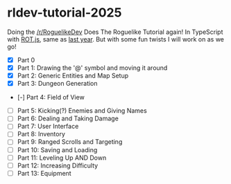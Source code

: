 # rldev-tutorial-2025

Doing the [/r/RoguelikeDev](https://old.reddit.com/r/roguelikedev) Does The Roguelike Tutorial again! In TypeScript with [ROT.js](https://github.com/ondras/rot.js), same as [last year](https://github.com/TechniMan/rldev-tutorial-2024). But with some fun twists I will work on as we go!

- [x] Part 0
- [x] Part 1: Drawing the '@' symbol and moving it around
- [x] Part 2: Generic Entities and Map Setup
- [x] Part 3: Dungeon Generation
- [-] Part 4: Field of View
- [ ] Part 5: Kicking(?) Enemies and Giving Names
- [ ] Part 6: Dealing and Taking Damage
- [ ] Part 7: User Interface
- [ ] Part 8: Inventory
- [ ] Part 9: Ranged Scrolls and Targeting
- [ ] Part 10: Saving and Loading
- [ ] Part 11: Leveling Up AND Down
- [ ] Part 12: Increasing Difficulty
- [ ] Part 13: Equipment
